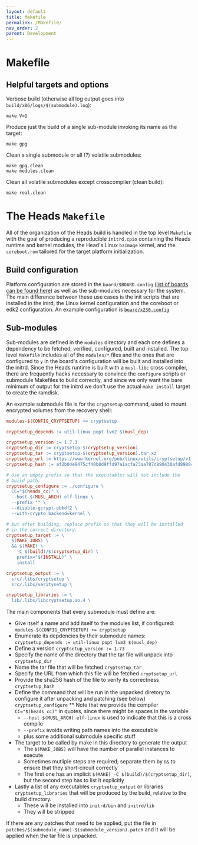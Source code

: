 ```yaml
---
layout: default
title: Makefile
permalink: /Makefile/
nav_order: 2
parent: Development
---
```


Makefile
===

Helpful targets and options
---

Verbose build (otherwise all log output goes into `build/x86/logs/$(submodule).log`):

```shell
make V=1
```

Produce just the build of a single sub-module invoking its name as the target:

```shell
make gpg
```

Clean a single submodule or all (?) volatile submodules:

```shell
make gpg.clean
make modules.clean
```

Clean all volatile submodules except crosscompiler (clean build):

```shell
make real.clean
```

The Heads `Makefile`
===

All of the organization of the Heads build is handled in the top level
 `Makefile` with the goal of producing a reproducible `initrd.cpio` containing
 the Heads runtime and kernel modules, the Head's Linux `bzImage` kernel, and
 the `coreboot.rom` tailored for the target platform initialization.

Build configuration
---

Platform configuration are stored in the `board/$BOARD.config`
 ([list of boards can be found here](/Install-and-Configure#supported-devices))
as well as the sub-modules necessary for the system.
The main difference between these use cases is the init scripts that
are installed in the inird, the Linux kernel configuration and the
coreboot or edk2 configuration.
An example configuration is [`board/x230.config`](https://github.com/osresearch/heads/blob/master/boards/x230/x230.config)

Sub-modules
---

Sub-modules are defined in the `modules` directory and each one defines a
 dependency to be fetched, verified, configured, built and installed.  The top
 level `Makefile` includes all of the `modules/*` files and the ones that are
 configured to `y` in the board's configuration will be built and installed into
 the initrd.  Since the Heads runtime is built with a `musl-libc` cross
 compiler, there are frequently hacks necessary to convince the `configure`
 scripts or submodule Makefiles to build correctly, and since we only want the
 bare minimum of output for the initrd we don't use the actual `make install`
 target to create the ramdisk.

An example submodule file is for the `cryptsetup` command, used to mount
 encrypted volumes from the recovery shell:

```Makefile
modules-$(CONFIG_CRYPTSETUP) += cryptsetup

cryptsetup_depends := util-linux popt lvm2 $(musl_dep)

cryptsetup_version := 1.7.3
cryptsetup_dir := cryptsetup-$(cryptsetup_version)
cryptsetup_tar := cryptsetup-$(cryptsetup_version).tar.xz
cryptsetup_url := https://www.kernel.org/pub/linux/utils/cryptsetup/v1.7/cryptsetup-$(cryptsetup_version).tar.xz
cryptsetup_hash := af2b04e8475cf40b8d9ffd97a1acfa73aa787c890430afd89804fb544d6adc02

# Use an empty prefix so that the executables will not include the
# build path.
cryptsetup_configure := ./configure \
  CC="$(heads_cc)" \
  --host $(MUSL_ARCH)-elf-linux \
  --prefix "" \
  --disable-gcrypt-pbkdf2 \
  --with-crypto_backend=kernel \

# but after building, replace prefix so that they will be installed
# in the correct directory.
cryptsetup_target := \
  $(MAKE_JOBS) \
  && $(MAKE) \
    -C $(build)/$(cryptsetup_dir) \
    prefix="$(INSTALL)" \
    install

cryptsetup_output := \
  src/.libs/cryptsetup \
  src/.libs/veritysetup \

cryptsetup_libraries := \
  lib/.libs/libcryptsetup.so.4 \
```

The main components that every submodule must define are:

* Give itself a name and add itself to the modules list, if configured:
 `modules-$(CONFIG_CRYPTSETUP) += cryptsetup`
* Enumerate its depdencies by their submodule names:
 `cryptsetup_depends := util-linux popt lvm2 $(musl_dep)`
* Define a version `cryptsetup_version := 1.73`
* Specify the name of the directory that the tar file will unpack into `cryptsetup_dir`
* Name the tar file that will be fetched `cryptsetup_tar`
* Specify the URL from which this file will be fetched `cryptsetup_url`
* Provide the sha256 hash of the file to verify its correctness `cryptsetup_hash`
* Define the command that will be run in the unpacked diretory to configure it
 after unpacking and patching (see below) `cryptsetup_configure`
** Note that we provide the compiler `CC="$(heads_cc)"` in quotes, since there
 might be spaces in the variable
  * `--host $(MUSL_ARCH)-elf-linux` is used to indicate that this is a cross compile
  * `--prefix` avoids writing path names into the executable
  * plus some additional submodule specific stuff
* The target to be called by make in this directory to generate the output
  * The `$(MAKE_JOBS)` will have the number of parallel instances to execute
  * Sometimes mutliple steps are required; separate them by `&&` to ensure that
 they short-circuit correctly
  * The first one has an implicit `$(MAKE) -C $(build)/$(cryptsetup_dir)`, but
 the second step has to list it explicitly
* Lastly a list of any executables `cryptsetup_output` or libraries
 `cryptsetup_libraries` that will be produced by the build, relative to the
 build directory.
  * These will be installed into `initrd/bin` and `initrd/lib`
  * They will be stripped

If there are any patches that need to be applied, put the file in
 `patches/$(submodule_name)-$(submodule_version).patch` and it will be applied
 when the tar file is unpacked.
